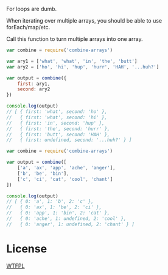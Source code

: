 
For loops are dumb.

When iterating over multiple arrays, you should be able to use forEach/map/etc.

Call this function to turn multiple arrays into one array.

```js
var combine = require('combine-arrays')

var ary1 = ['what', 'what', 'in', 'the', 'butt']
var ary2 = ['ho', 'hi', 'hup', 'hurr', 'HAH', '...huh?']

var output = combine({
	first: ary1,
	second: ary2
})

console.log(output)
// [ { first: 'what', second: 'ho' },
//   { first: 'what', second: 'hi' },
//   { first: 'in', second: 'hup' },
//   { first: 'the', second: 'hurr' },
//   { first: 'butt', second: 'HAH' },
//   { first: undefined, second: '...huh?' } ]
```

```js
var combine = require('combine-arrays')

var output = combine([
	['a', 'ax', 'app', 'ache', 'anger'],
	['b', 'be', 'bin'],
	['c', 'ci', 'cat', 'cool', 'chant']
])

console.log(output)
// [ { 0: 'a', 1: 'b', 2: 'c' },
//   { 0: 'ax', 1: 'be', 2: 'ci' },
//   { 0: 'app', 1: 'bin', 2: 'cat' },
//   { 0: 'ache', 1: undefined, 2: 'cool' },
//   { 0: 'anger', 1: undefined, 2: 'chant' } ]
```

License
======

[WTFPL](http://wtfpl2.com)
